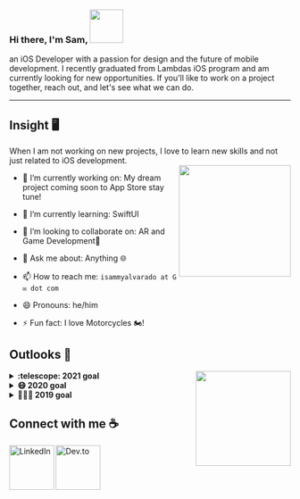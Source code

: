 <!--START_SECTION:Banner-->

<!--<h3 align="center">
![image](https://user-images.githubusercontent.com/6764957/87082196-3418a980-c25d-11ea-9987-0d9787d54100.png)
</h3> -->
 
  <!--END_SECTION:Banner-->
  
  <!--START_SECTION:Bio-->
 
### Hi there, I'm Sam, <img src="https://raw.githubusercontent.com/iampavangandhi/iampavangandhi/master/gifs/Hi.gif" width="60px">   
an iOS Developer with a passion for design and the future of mobile development. I recently graduated from Lambdas iOS program and am currently looking for new opportunities. If you'll like to work on a project together, reach out, and let's see what we can do.

<!--END_SECTION:Bio-->

---
<!--START_SECTION:Insight-->

## Insight 🖥
When I am not working on new projects, I love to learn new skills and not just related to iOS development. <br>
<img src="https://i.imgur.com/kdKhgx6.gif" width="200px" align="right"> 

- 🔭 I’m currently working on: My dream project coming soon to App Store stay tune!
- 🌱 I’m currently learning: SwiftUI
- 👯 I’m looking to collaborate on: AR and Game Development👾
- 💬 Ask me about: Anything 🌐
- 📫 How to reach me: `isammyalvarado at G ✉️ dot com`
- 😄 Pronouns: he/him
- ⚡ Fun fact: I love Motorcycles 🏍! 
 
  <!--END_SECTION:insight-->

<!--
**SammyAlvarado/sammyalvarado** is a ✨ _special_ ✨ repository because its `README.md` (this file) appears on your GitHub profile.

Here are some ideas to get you started:

- 🔭 I’m currently working on ...
- 🌱 I’m currently learning ...
- 👯 I’m looking to collaborate on ...
- 🤔 I’m looking for help with ...
- 💬 Ask me about ...
- 📫 How to reach me: ...
- 😄 Pronouns: ...
- ⚡ Fun fact: ...
-->
<!--START_SECTION:Outlooks-->
 
## Outlooks 📔
<img align="right" src="https://i.ibb.co/CJfW18H/ship.gif" width="170"/>
<details>
  <summary><b>:telescope: 2021 goal</b></summary>
  Good-bye 2020, Hello 2021 success!<br>
  I took the jump in 2020 to change my life and I have not looked back. This year's goal is to finish a lot of work!  

  1. Finish my Lambda Program.
  2. Complete at least two fully functional Apps and publish them to the App store.
  3. Land a dream job as an iOS Developer. 
</details>

<details>
  <summary><b>😷 2020 goal</b></summary>
  
  Life sometimes gives us lemons🍋.<br>
  2020 was not the year we all wanted. Having to adapt to a world epidemic was not easy. This year, I chose to become an iOS Developer! Mobile development is not as easy as the commercials may have lead to you believe. I joined Lambda's iOS Development program to be part of a community of like-minded developers who can help me find my path. So far I have not looked back and the journey continues. 2021 here I come....
</details>

<details>
  <summary><b>🧑🏻‍💻 2019 goal</b></summary>
 
  Meeting life at a crossroad ⤲.<br>
  Career changes happen every day. I, like many people, had to make a difficult choice and take a leap of faith. I discovered I no longer wanted to continue with the career path I had worked hard for so many years. By the end of the year, I chose my new journey into tech.
</details>

<!--END_SECTION:Outlooks-->

<!--START_SECTION:Connect with me-->
 
## Connect with me ☕️
[<img align="left" alt="LinkedIn" width="80" src="https://github.com/melanieshi0120/melanieshi0120/blob/master/linkedin.ico" />]( http://www.linkedin.com/in/sammy-alvarado)
[<img align="left" alt="Dev.to" width="80" src="https://d2fltix0v2e0sb.cloudfront.net/dev-black.png" />](https://medium.com/@isammyalvarado)
<br />
<!-- [<img align="left" alt="1000hires" width="80" src="https://github.com/melanieshi0120/melanieshi0120/blob/master/1000hires.ico" />](https://1000hires.com/candidates/466) -->
<!--END_SECTION:Connect with me-->
